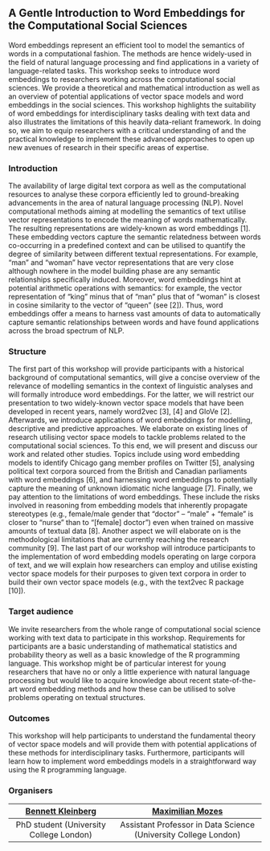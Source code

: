 ## A Gentle Introduction to Word Embeddings for the Computational Social Sciences

Word embeddings represent an efficient tool to model the semantics of words in a computational fashion. The methods are hence widely-used in the field of natural language processing and find applications in a variety of language-related tasks. This workshop seeks to introduce word embeddings to researchers working across the computational social sciences. We provide a theoretical and mathematical introduction as well as an overview of potential applications of vector space models and word embeddings in the social sciences. This workshop highlights the suitability of word embeddings for interdisciplinary tasks dealing with text data and also illustrates the limitations of this heavily data-reliant framework. In doing so, we aim to equip researchers with a critical understanding of and the practical knowledge to implement these advanced approaches to open up new avenues of research in their specific areas of expertise.

### Introduction

The availability of large digital text corpora as well as the computational resources to analyse these corpora efficiently led to ground-breaking advancements in the area of natural language processing (NLP). Novel computational methods aiming at modelling the semantics of text utilise vector representations to encode the meaning of words mathematically. The resulting representations are widely-known as word embeddings [1]. These embedding vectors capture the semantic relatedness between words co-occurring in a predefined context and can be utilised to quantify the degree of similarity between different textual representations. For example, “man” and “woman” have vector representations that are very close although nowhere in the model building phase are any semantic relationships specifically induced. Moreover, word embeddings hint at potential arithmetic operations with semantics: for example, the vector representation of “king” minus that of “man” plus that of “woman” is closest in cosine similarity to the vector of “queen” (see [2]). Thus, word embeddings offer a means to harness vast amounts of data to automatically capture semantic relationships between words and have found applications across the broad spectrum of NLP.

### Structure

The first part of this workshop will provide participants with a historical background of computational semantics,
will give a concise overview of the relevance of modelling semantics in the context of linguistic analyses and will
formally introduce word embeddings. For the latter, we will restrict our presentation to two widely-known vector
space models that have been developed in recent years, namely word2vec [3], [4] and GloVe [2].
Afterwards, we introduce applications of word embeddings for modelling, descriptive and predictive approaches.
We elaborate on existing lines of research utilising vector space models to tackle problems related to the
computational social sciences. To this end, we will present and discuss our work and related other studies. Topics
include using word embedding models to identify Chicago gang member profiles on Twitter [5], analysing political
text corpora sourced from the British and Canadian parliaments with word embeddings [6], and harnessing word
embeddings to potentially capture the meaning of unknown idiomatic niche language [7].
Finally, we pay attention to the limitations of word embeddings. These include the risks involved in reasoning from
embedding models that inherently propagate stereotypes (e.g., female/male gender that “doctor” – “male” +
“female” is closer to “nurse” than to “[female] doctor”) even when trained on massive amounts of textual data
[8]. Another aspect we will elaborate on is the methodological limitations that are currently reaching the research
community [9].
The last part of our workshop will introduce participants to the implementation of word embedding models
operating on large corpora of text, and we will explain how researchers can employ and utilise existing vector
space models for their purposes to given text corpora in order to build their own vector space models (e.g., with
the text2vec R package [10]).

### Target audience

We invite researchers from the whole range of computational social science working with text data to participate
in this workshop. Requirements for participants are a basic understanding of mathematical statistics and
probability theory as well as a basic knowledge of the R programming language. This workshop might be of
particular interest for young researchers that have no or only a little experience with natural language processing
but would like to acquire knowledge about recent state-of-the-art word embedding methods and how these can
be utilised to solve problems operating on textual structures.

### Outcomes

This workshop will help participants to understand the fundamental theory of vector space models and will provide
them with potential applications of these methods for interdisciplinary tasks. Furthermore, participants will learn
how to implement word embeddings models in a straightforward way using the R programming language.


### Organisers


| [Bennett Kleinberg](https://bkleinberg.net) | [Maximilian Mozes](http://mmozes.net)   |
| :--------------------------------------: | :--------------------------------------: |
| PhD student (University College London) | Assistant Professor in Data Science (University College London) | 



